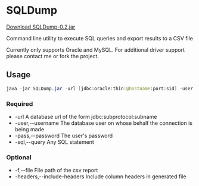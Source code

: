 SQLDump
=======

[Download SQLDump-0.2.jar](https://github.com/downloads/aparsons/SQLDump/SQLDump-0.2.jar)

Command line utility to execute SQL queries and export results to a CSV file

Currently only supports Oracle and MySQL. For additional driver support please contact me or fork the project.

Usage
-----

```java
java -jar SQLDump.jar -url [jdbc:oracle:thin:@hostname:port:sid] -user [username] -pass [password] -sql [query]
```

### Required

+ -url <arg>                   A database url of the form jdbc:subprotocol:subname
+ -user,--username <arg>       The database user on whose behalf the connection is being made
+ -pass,--password <arg>       The user's password
+ -sql,--query <arg>           Any SQL statement

### Optional

+ -f,--file <arg>              File path of the csv report
+ -headers,--include-headers   Include column headers in generated file
